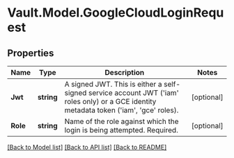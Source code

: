 # Vault.Model.GoogleCloudLoginRequest

## Properties

Name | Type | Description | Notes
------------ | ------------- | ------------- | -------------
**Jwt** | **string** | A signed JWT. This is either a self-signed service account JWT (&#x27;iam&#x27; roles only) or a GCE identity metadata token (&#x27;iam&#x27;, &#x27;gce&#x27; roles). | [optional] 
**Role** | **string** | Name of the role against which the login is being attempted. Required. | [optional] 


[[Back to Model list]](../README.md#documentation-for-models) [[Back to API list]](../README.md#documentation-for-api-endpoints) [[Back to README]](../README.md)

